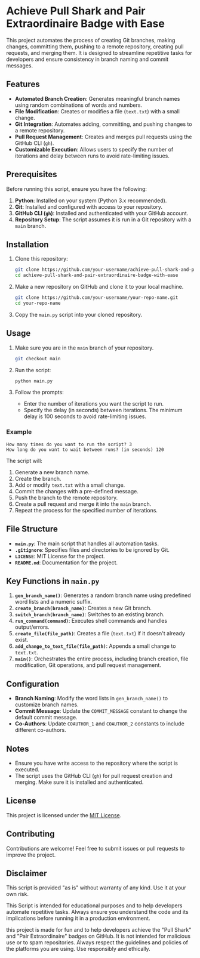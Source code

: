 # Achieve Pull Shark and Pair Extraordinaire Badge with Ease

This project automates the process of creating Git branches, making changes, committing them, pushing to a remote repository, creating pull requests, and merging them. It is designed to streamline repetitive tasks for developers and ensure consistency in branch naming and commit messages.

## Features

- **Automated Branch Creation**: Generates meaningful branch names using random combinations of words and numbers.
- **File Modification**: Creates or modifies a file (`text.txt`) with a small change.
- **Git Integration**: Automates adding, committing, and pushing changes to a remote repository.
- **Pull Request Management**: Creates and merges pull requests using the GitHub CLI (`gh`).
- **Customizable Execution**: Allows users to specify the number of iterations and delay between runs to avoid rate-limiting issues.

## Prerequisites

Before running this script, ensure you have the following:

1. **Python**: Installed on your system (Python 3.x recommended).
2. **Git**: Installed and configured with access to your repository.
3. **GitHub CLI (`gh`)**: Installed and authenticated with your GitHub account.
4. **Repository Setup**: The script assumes it is run in a Git repository with a `main` branch.

## Installation

1. Clone this repository:

   ```bash
   git clone https://github.com/your-username/achieve-pull-shark-and-pair-extraordinaire-badge-with-ease.git
   cd achieve-pull-shark-and-pair-extraordinaire-badge-with-ease
   ```

2. Make a new repository on GitHub and clone it to your local machine.

   ```bash
   git clone https://github.com/your-username/your-repo-name.git
   cd your-repo-name
   ```

3. Copy the `main.py` script into your cloned repository.

## Usage

1. Make sure you are in the `main` branch of your repository.

   ```bash
   git checkout main
   ```

2. Run the script:

   ```bash
   python main.py
   ```

3. Follow the prompts:

   - Enter the number of iterations you want the script to run.
   - Specify the delay (in seconds) between iterations. The minimum delay is 100 seconds to avoid rate-limiting issues.

### Example

```plaintext
How many times do you want to run the script? 3
How long do you want to wait between runs? (in seconds) 120
```

The script will:

1. Generate a new branch name.
2. Create the branch.
3. Add or modify `text.txt` with a small change.
4. Commit the changes with a pre-defined message.
5. Push the branch to the remote repository.
6. Create a pull request and merge it into the `main` branch.
7. Repeat the process for the specified number of iterations.

## File Structure

- **`main.py`**: The main script that handles all automation tasks.
- **`.gitignore`**: Specifies files and directories to be ignored by Git.
- **`LICENSE`**: MIT License for the project.
- **`README.md`**: Documentation for the project.

## Key Functions in `main.py`

1. **`gen_branch_name()`**: Generates a random branch name using predefined word lists and a numeric suffix.
2. **`create_branch(branch_name)`**: Creates a new Git branch.
3. **`switch_branch(branch_name)`**: Switches to an existing branch.
4. **`run_command(command)`**: Executes shell commands and handles output/errors.
5. **`create_file(file_path)`**: Creates a file (`text.txt`) if it doesn't already exist.
6. **`add_change_to_text_file(file_path)`**: Appends a small change to `text.txt`.
7. **`main()`**: Orchestrates the entire process, including branch creation, file modification, Git operations, and pull request management.

## Configuration

- **Branch Naming**: Modify the word lists in `gen_branch_name()` to customize branch names.
- **Commit Message**: Update the `COMMIT_MESSAGE` constant to change the default commit message.
- **Co-Authors**: Update `COAUTHOR_1` and `COAUTHOR_2` constants to include different co-authors.

## Notes

- Ensure you have write access to the repository where the script is executed.
- The script uses the GitHub CLI (`gh`) for pull request creation and merging. Make sure it is installed and authenticated.

## License

This project is licensed under the [MIT License](LICENSE).

## Contributing

Contributions are welcome! Feel free to submit issues or pull requests to improve the project.

## Disclaimer

This script is provided "as is" without warranty of any kind. Use it at your own risk.

This Script is intended for educational purposes and to help developers automate repetitive tasks. Always ensure you understand the code and its implications before running it in a production environment.

this project is made for fun and to help developers achieve the "Pull Shark" and "Pair Extraordinaire" badges on GitHub. It is not intended for malicious use or to spam repositories. Always respect the guidelines and policies of the platforms you are using. Use responsibly and ethically.
